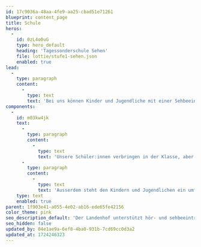 ```yaml
---
id: 17c9036a-48aa-4fe9-aa25-cbad51e71261
blueprint: content_page
title: Schule
heros:
  -
    id: 0zL4o0uG
    type: hero_default
    heading: 'Tagessonderschule Sehen'
    file: lottie/stufe1-sehen.json
    enabled: true
lead:
  -
    type: paragraph
    content:
      -
        type: text
        text: 'Bei uns können Kinder und Jugendliche mit einer Sehbeeinträchtigung oder solche mit einer zerebralen visuellen Wahrnehmungsstörung (CVI) die Primarstufe (Zyklus 1-2) und die Oberstufe (Zyklus 3) der Aargauer Volksschule besuchen.'
components:
  -
    id: m03kw4jk
    text:
      -
        type: paragraph
        content:
          -
            type: text
            text: 'Unsere Schüler:innen verbringen in der Klasse, aber auch als Tageshort-Schüler:innen viel gemeinsame Zeit mit anderen Sehbeeinträchtigten.'
      -
        type: paragraph
        content:
          -
            type: text
            text: 'Ausserdem steht den Kindern und Jugendlichen ein umfassendes Therapie- und Beratungsangebot zur Verfügung, das sie in ihrer Entwicklung unterstützt und fördert.'
    type: text
    enabled: true
parent: 1f903e41-a055-4e02-ab16-ede65fe42156
color_theme: pink
seo_description_default: 'Der Landenhof unterstützt hör- und sehbeeinträchtigte Kinder & Jugendliche in ihrem selbstbestimmten Leben durch Förderung ihrer Fähigkeiten & Entwicklung'
seo_hidden: false
updated_by: 04e1ae9a-6ef8-4ba0-931b-7cd69cc0d3a2
updated_at: 1724246323
---
```

